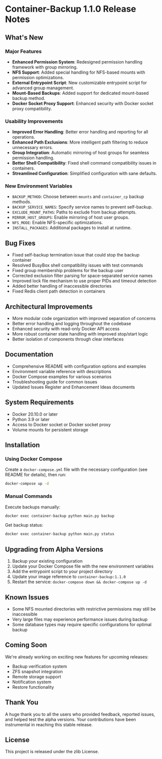 # Container-Backup 1.1.0 Release Notes

## What's New

### Major Features

- **Enhanced Permission System**: Redesigned permission handling framework with group mirroring.
- **NFS Support**: Added special handling for NFS-based mounts with permission optimizations.
- **External Entrypoint Script**: New customizable entrypoint script for advanced group management.
- **Mount-Based Backups**: Added support for dedicated mount-based backup method.
- **Docker Socket Proxy Support**: Enhanced security with Docker socket proxy compatibility.

### Usability Improvements

- **Improved Error Handling**: Better error handling and reporting for all operations.
- **Enhanced Path Exclusions**: More intelligent path filtering to reduce unnecessary errors.
- **Group Integration**: Automatic mirroring of host groups for seamless permission handling.
- **Better Shell Compatibility**: Fixed shell command compatibility issues in containers.
- **Streamlined Configuration**: Simplified configuration with sane defaults.

### New Environment Variables

- `BACKUP_METHOD`: Choose between `mounts` and `container_cp` backup methods.
- `BACKUP_SERVICE_NAMES`: Specify service names to prevent self-backup.
- `EXCLUDE_MOUNT_PATHS`: Paths to exclude from backup attempts.
- `MIRROR_HOST_GROUPS`: Enable mirroring of host user groups.
- `NFS_MODE`: Enable NFS-specific optimizations.
- `INSTALL_PACKAGES`: Additional packages to install at runtime.

## Bug Fixes

- Fixed self-backup termination issue that could stop the backup container
- Resolved BusyBox shell compatibility issues with test commands
- Fixed group membership problems for the backup user
- Corrected exclusion filter parsing for space-separated service names
- Improved lock file mechanism to use proper PIDs and timeout detection
- Added better handling of inaccessible directories
- Fixed Redis client path detection in containers

## Architectural Improvements

- More modular code organization with improved separation of concerns
- Better error handling and logging throughout the codebase
- Enhanced security with read-only Docker API access
- More robust container state handling with improved stop/start logic
- Better isolation of components through clear interfaces

## Documentation

- Comprehensive README with configuration options and examples
- Environment variable reference with descriptions
- Docker Compose examples for various scenarios
- Troubleshooting guide for common issues
- Updated Issues Register and Enhancement Ideas documents

## System Requirements

- Docker 20.10.0 or later
- Python 3.9 or later
- Access to Docker socket or Docker socket proxy
- Volume mounts for persistent storage

## Installation

### Using Docker Compose

Create a `docker-compose.yml` file with the necessary configuration (see README for details), then run:

```bash
docker-compose up -d
```

### Manual Commands

Execute backups manually:

```bash
docker exec container-backup python main.py backup
```

Get backup status:

```bash
docker exec container-backup python main.py status
```

## Upgrading from Alpha Versions

1. Backup your existing configuration
2. Update your Docker Compose file with the new environment variables
3. Add the entrypoint script to your project directory
4. Update your image reference to `container-backup:1.1.0`
5. Restart the service: `docker-compose down && docker-compose up -d`

## Known Issues

- Some NFS mounted directories with restrictive permissions may still be inaccessible
- Very large files may experience performance issues during backup
- Some database types may require specific configurations for optimal backup

## Coming Soon

We're already working on exciting new features for upcoming releases:

- Backup verification system
- ZFS snapshot integration
- Remote storage support
- Notification system
- Restore functionality

## Thank You

A huge thank you to all the users who provided feedback, reported issues, and helped test the alpha versions. Your contributions have been instrumental in reaching this stable release.

## License

This project is released under the zlib License.

